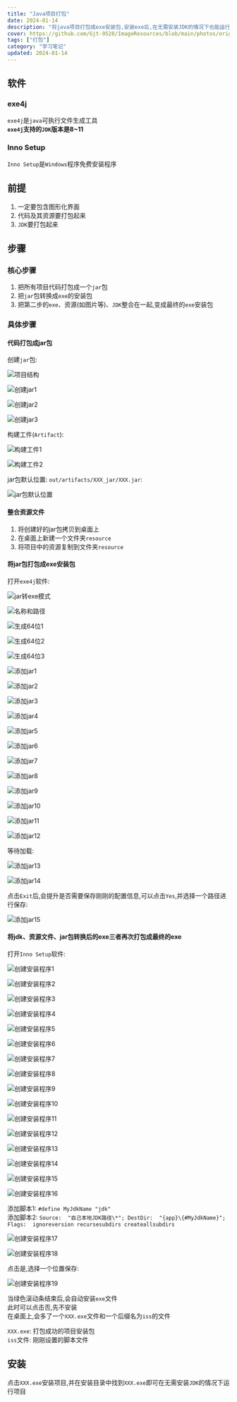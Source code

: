 ```yaml
---
title: "Java项目打包"
date: 2024-01-14
description: "将java项目打包成exe安装包,安装exe后,在无需安装JDK的情况下也能运行java项目"
cover: https://github.com/Gjt-9520/ImageResources/blob/main/photos/original/Ximage86.jpg?raw=true
tags: ["打包"]
category: "学习笔记"
updated: 2024-01-14
---
```


## 软件

### exe4j

`exe4j`是`java`可执行文件生成工具  
**`exe4j`支持的`JDK`版本是8~11**    

### Inno Setup

`Inno Setup`是`Windows`程序免费安装程序   

## 前提

1. 一定要包含图形化界面  
2. 代码及其资源要打包起来  
3. `JDK`要打包起来  

## 步骤

### 核心步骤

1. 把所有项目代码打包成一个`jar`包  
2. 把`jar`包转换成`exe`的安装包   
3. 把第二步的`exe`、资源(如图片等)、`JDK`整合在一起,变成最终的`exe`安装包  

### 具体步骤

#### 代码打包成jar包

创建`jar`包: 

![项目结构](../images/项目结构.png)

![创建jar1](../images/创建jar1.png)

![创建jar2](../images/创建jar2.png)

![创建jar3](../images/创建jar3.png)

构建工件(`Artifact`): 

![构建工件1](../images/构建工件1.png)

![构建工件2](../images/构建工件2.png)

jar包默认位置: `out/artifacts/XXX_jar/XXX.jar`: 

![jar包默认位置](../images/jar包默认位置.png)

#### 整合资源文件

1. 将创建好的jar包拷贝到桌面上
2. 在桌面上新建一个文件夹`resource`
3. 将项目中的资源复制到文件夹`resource`

#### 将jar包打包成exe安装包

打开`exe4j`软件: 

![jar转exe模式](../images/jar转exe模式.png)

![名称和路径](../images/名称和路径.png)

![生成64位1](../images/生成64位1.png)

![生成64位2](../images/生成64位2.png)

![生成64位3](../images/生成64位3.png)

![添加jar1](../images/添加jar1.png)

![添加jar2](../images/添加jar2.png)

![添加jar3](../images/添加jar3.png)

![添加jar4](../images/添加jar4.png)

![添加jar5](../images/添加jar5.png)

![添加jar6](../images/添加jar6.png)

![添加jar7](../images/添加jar7.png)

![添加jar8](../images/添加jar8.png)

![添加jar9](../images/添加jar9.png)

![添加jar10](../images/添加jar10.png)

![添加jar11](../images/添加jar11.png)

![添加jar12](../images/添加jar12.png)

等待加载: 

![添加jar13](../images/添加jar13.png)

![添加jar14](../images/添加jar14.png)

点击`Exit`后,会提升是否需要保存刚刚的配置信息,可以点击`Yes`,并选择一个路径进行保存: 

![添加jar15](../images/添加jar15.png)

#### 将jdk、资源文件、jar包转换后的exe三者再次打包成最终的exe

打开`Inno Setup`软件: 

![创建安装程序1](../images/创建安装程序1.png)

![创建安装程序2](../images/创建安装程序2.png)

![创建安装程序3](../images/创建安装程序3.png)

![创建安装程序4](../images/创建安装程序4.png)

![创建安装程序5](../images/创建安装程序5.png)

![创建安装程序6](../images/创建安装程序6.png)

![创建安装程序7](../images/创建安装程序7.png)

![创建安装程序8](../images/创建安装程序8.png)

![创建安装程序9](../images/创建安装程序9.png)

![创建安装程序10](../images/创建安装程序10.png)

![创建安装程序11](../images/创建安装程序11.png)

![创建安装程序12](../images/创建安装程序12.png)

![创建安装程序13](../images/创建安装程序13.png)

![创建安装程序14](../images/创建安装程序14.png)

![创建安装程序15](../images/创建安装程序15.png)

![创建安装程序16](../images/创建安装程序16.png)

添加脚本1: `#define MyJdkName "jdk"`     
添加脚本2: `Source:  "自己本地JDK路径\*"; DestDir:  "{app}\{#MyJdkName}"; Flags:  ignoreversion recursesubdirs createallsubdirs`    

![创建安装程序17](../images/创建安装程序17.png)

![创建安装程序18](../images/创建安装程序18.png)

点击是,选择一个位置保存:   

![创建安装程序19](../images/创建安装程序19.png)

当绿色滚动条结束后,会自动安装`exe`文件    
此时可以点击否,先不安装      
在桌面上,会多了一个`XXX.exe`文件和一个后缀名为`iss`的文件    
  
`XXX.exe`: 打包成功的项目安装包    
`iss`文件: 刚刚设置的脚本文件    

## 安装

点击`XXX.exe`安装项目,并在安装目录中找到`XXX.exe`即可在无需安装`JDK`的情况下运行项目   